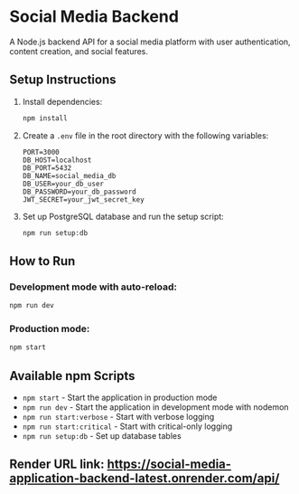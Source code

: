 # Social Media Backend

A Node.js backend API for a social media platform with user authentication, content creation, and social features.

## Setup Instructions

1. Install dependencies:

    ```bash
    npm install
    ```

2. Create a `.env` file in the root directory with the following variables:

    ```
    PORT=3000
    DB_HOST=localhost
    DB_PORT=5432
    DB_NAME=social_media_db
    DB_USER=your_db_user
    DB_PASSWORD=your_db_password
    JWT_SECRET=your_jwt_secret_key
    ```

3. Set up PostgreSQL database and run the setup script:
    ```bash
    npm run setup:db
    ```

## How to Run

### Development mode with auto-reload:

```bash
npm run dev
```

### Production mode:

```bash
npm start
```

## Available npm Scripts

-   `npm start` - Start the application in production mode
-   `npm run dev` - Start the application in development mode with nodemon
-   `npm run start:verbose` - Start with verbose logging
-   `npm run start:critical` - Start with critical-only logging
-   `npm run setup:db` - Set up database tables


## Render URL link: https://social-media-application-backend-latest.onrender.com/api/

